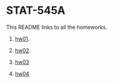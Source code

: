 # STAT-545A

This README links to all the homeworks.

1. <a href="https://github.com/ssheikho/STAT545-hw-sheikholeslami-sara/tree/master/hw01">hw01</a>.

2. <a href="https://github.com/ssheikho/STAT545-hw-sheikholeslami-sara/tree/master/hw02">hw02</a>.

3. <a href="https://github.com/ssheikho/STAT545-hw-sheikholeslami-sara/tree/master/hw03">hw03</a>

4. <a href="https://github.com/ssheikho/STAT545-hw-sheikholeslami-sara/tree/master/hw04">hw04</a>
